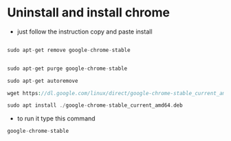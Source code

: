 
# Uninstall and install chrome

- just follow the instruction copy and paste install
```php

sudo apt-get remove google-chrome-stable
```

```php

sudo apt-get purge google-chrome-stable
```

```php
sudo apt-get autoremove

```


```php
wget https://dl.google.com/linux/direct/google-chrome-stable_current_amd64.deb

```


```php
sudo apt install ./google-chrome-stable_current_amd64.deb
```

- to run it type this command

```php
google-chrome-stable
```



